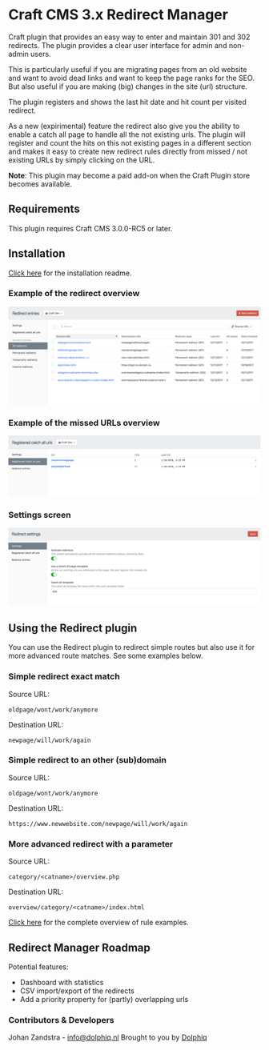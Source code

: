 # Craft CMS 3.x Redirect Manager

Craft plugin that provides an easy way to enter and maintain 301 and 302 redirects. The plugin provides a clear user interface for admin and non-admin users.

This is particularly useful if you are migrating pages from an old website and want to avoid dead links and want to keep the page ranks for the SEO. But also useful if you are making (big) changes in the site (url) structure.

The plugin registers and shows the last hit date and hit count per visited redirect.

As a new (expirimental) feature the redirect also give you the ability to enable a catch all page to handle all the not existing urls. The plugin will register and count the hits on this not existing pages in a different section and makes it easy to create new redirect rules directly from missed / not existing URLs by simply clicking on the URL.

**Note**: This plugin may become a paid add-on when the Craft Plugin store becomes available.

## Requirements
This plugin requires Craft CMS 3.0.0-RC5 or later.

## Installation

[Click here](INSTALL.md) for the installation readme.

### Example of the redirect overview
![Screenshot](resources/screenshots/redirects_overview_example_rc5.png)

### Example of the missed URLs overview
![Screenshot](resources/screenshots/catchall_overview_example_rc5.png)

### Settings screen
![Screenshot](resources/screenshots/settings_overview_example_rc5.png)


## Using the Redirect plugin

You can use the Redirect plugin to redirect simple routes but also use it for more advanced route matches. See some examples below.

### Simple redirect exact match
Source URL:
```
oldpage/wont/work/anymore
```
Destination URL:
```
newpage/will/work/again
```

### Simple redirect to an other (sub)domain
Source URL:
```
oldpage/wont/work/anymore
```
Destination URL:
```
https://www.newwebsite.com/newpage/will/work/again
```

### More advanced redirect with a parameter
Source URL:
```
category/<catname>/overview.php
```
Destination URL:
```
overview/category/<catname>/index.html
```
[Click here](RULES.md) for the complete overview of rule examples.

## Redirect Manager Roadmap

Potential features:

* Dashboard with statistics
* CSV import/export of the redirects
* Add a priority property for (partly) overlapping urls


### Contributors & Developers
Johan Zandstra - info@dolphiq.nl
Brought to you by [Dolphiq](https://dolphiq.nl)
